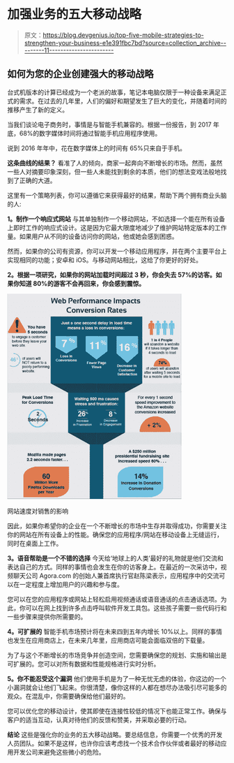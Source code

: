 # 加强业务的五大移动战略

> 原文：<https://blog.devgenius.io/top-five-mobile-strategies-to-strengthen-your-business-e1e391fbc7bd?source=collection_archive---------11----------------------->

## 如何为您的企业创建强大的移动战略

台式机版本的计算已经成为一个老派的故事，笔记本电脑仅限于一种设备来满足正式的需求。在过去的几年里，人们的偏好和期望发生了巨大的变化，并随着时间的推移产生了新的定义。

当我们谈论电子商务时，事情是与智能手机兼容的。根据一份报告，到 2017 年底，68%的数字媒体时间将通过智能手机应用程序使用。

说到 2016 年年中，花在数字媒体上的时间有 65%只来自于手机。

**这条曲线的结果？** 看准了人的倾向，商家一起奔向不断增长的市场。然而，虽然一些人对摘要印象深刻，但一些人未能找到剩余的本质，他们的想法变戏法般地找到了正确的大道。

这里有一个策略列表，你可以遵循它来获得最好的结果，帮助下两个拥有商业头脑的人:

**1。制作一个响应式网站** 与其单独制作一个移动网站，不如选择一个能在所有设备上即时工作的响应式设计。这是因为它最大限度地减少了维护网站特定版本的工作量。如果用户从不同的设备访问你的网站，他或她会感到困惑。

然而，如果你的公司有资源，你可以开发一个移动应用程序，并在两个主要平台上实现相同的功能；安卓和 iOS。与移动网站相比，这给了你更好的好处。

**2。根据一项研究，如果你的网站加载时间超过 3 秒，你会失去 57%的访客。如果你知道 80%的游客不会再回来，你会感到震惊。**

![](img/20f69cca59709e1aead9fd233de20247.png)

网站速度对销售的影响

因此，如果你希望你的企业在一个不断增长的市场中生存并取得成功，你需要关注你的网站在所有设备上的性能。确保您的应用程序/网站在移动设备上无缝运行，同时在桌面上工作。

**3。语音帮助是一个不错的选择** 今天给‘地球上的人类’最好的礼物就是他们交流和表达自己的方式。同样的事情也会发生在你的访客身上。在最近的一次采访中，视频聊天公司 Agora.com 的创始人兼首席执行官赵陈梁表示，应用程序中的交流可以在一定程度上增加用户的兴趣和参与度。

您可以在您的应用程序或网站上轻松启用视频通话或语音通话的点击通话选项。为此，你可以在网上找到许多点击呼叫软件开发工具包。这些孩子需要一些代码行和一些步骤来提供你所需要的。

**4。可扩展的**
智能手机市场预计将在未来四到五年内增长 10%以上。同样的事情也发生在应用商店上，在未来几年里，应用商店可能会面临双倍的下载量。

为了与这个不断增长的市场竞争并创造空间，您需要确保您的规划、实施和输出是可扩展的。您可以对所有数据和性能规格进行实时分析。

**5。你不能忍受这个漏洞**
他们使用手机是为了一种无忧无虑的体验，你这边的一个小漏洞就会让他们飞起来。你很清楚，像你这样的人都在想尽办法吸引尽可能多的观众。在混乱中，你需要确保给他们最好的。

您可以优化您的移动设计，使其即使在连接性较低的情况下也能正常工作。确保与客户的适当互动，认真对待他们的反馈和赞美，并采取必要的行动。

**结论**
这些是强化你的业务的五大移动战略。要总结信息，你需要一个优秀的开发人员团队。如果不是这样，也许你应该考虑找一个技术合作伙伴或者最好的移动应用开发公司来避免这些微小的危险。